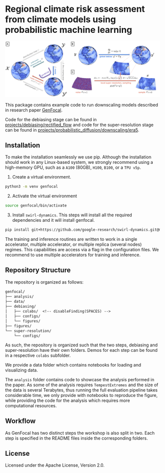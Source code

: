 # Regional climate risk assessment from climate models using probabilistic machine learning

![Diagram of GenFocal](https://github.com/google-research/swirl-dynamics/blob/main/swirl_dynamics/projects/genfocal/figures/genfocal_diagram.png)

This package contains example code to run downscaling models described in
research paper [GenFocal](https://arxiv.org/abs/2412.08079).

Code for the debiasing stage can be found in [projects/debiasing/rectified_flow](https://github.com/google-research/swirl-dynamics/tree/main/swirl_dynamics/projects/debiasing/rectified_flow)
and code for the super-resolution stage can be found in [projects/probabilistic_diffusion/downscaling/era5](https://github.com/google-research/swirl-dynamics/tree/main/swirl_dynamics/projects/probabilistic_diffusion/downscaling/era5).

## Installation

To make the installation seamlessly we use pip. Although the installation should
work in any Linux-based system, we strongly recommend using a high-memory
GPU, such as a `A100` (80GB), `H100`, `B100`, or a `TPU v5p`.

1. Create a virtual environment.
```bash
python3 -m venv genfocal
```

2. Activate the virtual environment
```bash
source genfocal/bin/activate
```

3. Install `swirl-dynamics`. This steps will install all the required
dependencies and it will install genfocal.

```bash
pip install git+https://github.com/google-research/swirl-dynamics.git@main --quiet
```

The training and inference routines are written to work in a single accelerator,
multiple accelerator, or multiple replica (several nodes) regimes.
This capabilities are access via a flag in the configuration files. We recommend
to use multiple accelerators for training and inference.

## Repository Structure

The repository is organized as follows:
```
genfocal/
├── analysis/
├── data/
├── debiasing/
│   ├── colabs/  <!-- disableFinding(SPACES) -->
│   ├── configs/
│   └── figures/
├── figures/
└── super-resolution/
    └── configs/
```

As such, the repository is organized such that the two steps, debiasing and
super-resolution have their own folders. Demos for each step can be found in
a respective `colabs` subfolder.

We provide a data folder which contains notebooks for loading and
visualizing data.

The `analysis` folder contains code to showcase the analysis performed in the
paper. As some of the analysis requires `TempestExtremes` and the size of the
data is several Terabytes, thus running the full evaluation pipeline takes
considerable time, we only provide with notebooks to reproduce the
figure, while providing the code for the analysis which requires more
computational resources.

## Workflow

As GenFocal has two distinct steps the workshop is also split in two.
Each step is specified in the README files inside the corresponding folders.

## License

Licensed under the Apache License, Version 2.0.
